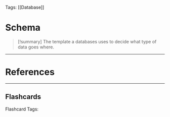 Tags: [[Database]]
# Schema

> [!summary] 
> The template a databases uses to decide what type of data goes where.


---
# References


___
## Flashcards

Flashcard Tags:

